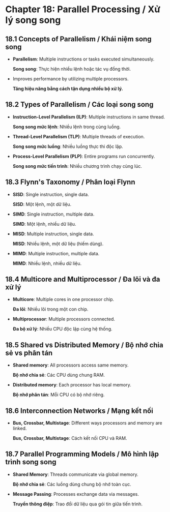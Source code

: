 # Chapter 18: Parallel Processing / Xử lý song song

## 18.1 Concepts of Parallelism / Khái niệm song song

*   **Parallelism**: Multiple instructions or tasks executed simultaneously.

    **Song song**: Thực hiện nhiều lệnh hoặc tác vụ đồng thời.
*   Improves performance by utilizing multiple processors.

    **Tăng hiệu năng bằng cách tận dụng nhiều bộ xử lý.**

## 18.2 Types of Parallelism / Các loại song song

*   **Instruction-Level Parallelism (ILP)**: Multiple instructions in same thread.

    **Song song mức lệnh**: Nhiều lệnh trong cùng luồng.
*   **Thread-Level Parallelism (TLP)**: Multiple threads of execution.

    **Song song mức luồng**: Nhiều luồng thực thi độc lập.
*   **Process-Level Parallelism (PLP)**: Entire programs run concurrently.

    **Song song mức tiến trình**: Nhiều chương trình chạy cùng lúc.

## 18.3 Flynn's Taxonomy / Phân loại Flynn

*   **SISD**: Single instruction, single data.

    **SISD**: Một lệnh, một dữ liệu.
*   **SIMD**: Single instruction, multiple data.

    **SIMD**: Một lệnh, nhiều dữ liệu.
*   **MISD**: Multiple instruction, single data.

    **MISD**: Nhiều lệnh, một dữ liệu (hiếm dùng).
*   **MIMD**: Multiple instruction, multiple data.

    **MIMD**: Nhiều lệnh, nhiều dữ liệu.

## 18.4 Multicore and Multiprocessor / Đa lõi và đa xử lý

*   **Multicore**: Multiple cores in one processor chip.

    **Đa lõi**: Nhiều lõi trong một con chip.
*   **Multiprocessor**: Multiple processors connected.

    **Đa bộ xử lý**: Nhiều CPU độc lập cùng hệ thống.

## 18.5 Shared vs Distributed Memory / Bộ nhớ chia sẻ vs phân tán

*   **Shared memory**: All processors access same memory.

    **Bộ nhớ chia sẻ**: Các CPU dùng chung RAM.
*   **Distributed memory**: Each processor has local memory.

    **Bộ nhớ phân tán**: Mỗi CPU có bộ nhớ riêng.

## 18.6 Interconnection Networks / Mạng kết nối

*   **Bus, Crossbar, Multistage**: Different ways processors and memory are linked.

    **Bus, Crossbar, Multistage**: Cách kết nối CPU và RAM.

## 18.7 Parallel Programming Models / Mô hình lập trình song song

*   **Shared Memory**: Threads communicate via global memory.

    **Bộ nhớ chia sẻ**: Các luồng dùng chung bộ nhớ toàn cục.
*   **Message Passing**: Processes exchange data via messages.

    **Truyền thông điệp**: Trao đổi dữ liệu qua gói tin giữa tiến trình.